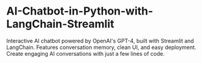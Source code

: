 # AI-Chatbot-in-Python-with-LangChain-Streamlit
Interactive AI chatbot powered by OpenAI's GPT-4, built with Streamlit and LangChain. Features conversation memory, clean UI, and easy deployment. Create engaging AI conversations with just a few lines of code.
